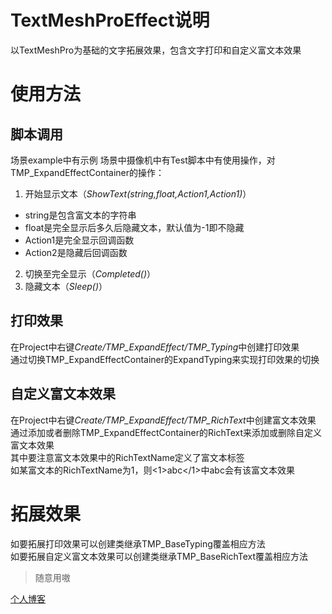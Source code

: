 # TextMeshProEffect说明
以TextMeshPro为基础的文字拓展效果，包含文字打印和自定义富文本效果

# 使用方法
## 脚本调用
场景example中有示例
场景中摄像机中有Test脚本中有使用操作，对TMP_ExpandEffectContainer的操作：
1. 开始显示文本（*ShowText(string,float,Action1,Action1)*）
  - string是包含富文本的字符串
  - float是完全显示后多久后隐藏文本，默认值为-1即不隐藏
  - Action1是完全显示回调函数
  - Action2是隐藏后回调函数
2. 切换至完全显示（*Completed()*）
3. 隐藏文本（*Sleep()*）

## 打印效果
在Project中右键*Create/TMP_ExpandEffect/TMP_Typing*中创建打印效果<br>
通过切换TMP_ExpandEffectContainer的ExpandTyping来实现打印效果的切换

## 自定义富文本效果
在Project中右键*Create/TMP_ExpandEffect/TMP_RichText*中创建富文本效果<br>
通过添加或者删除TMP_ExpandEffectContainer的RichText来添加或删除自定义富文本效果<br>
其中要注意富文本效果中的RichTextName定义了富文本标签<br>
如某富文本的RichTextName为1，则<1>abc</1>中abc会有该富文本效果

# 拓展效果
如要拓展打印效果可以创建类继承TMP_BaseTyping覆盖相应方法<br>
如要拓展自定义富文本效果可以创建类继承TMP_BaseRichText覆盖相应方法

> 随意用嗷

[个人博客](https://yuzurihainori.top)
